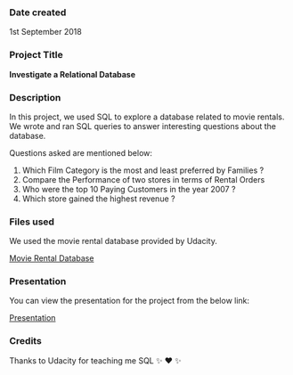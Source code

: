 ### Date created
1st September 2018

### Project Title
**Investigate a Relational Database**

### Description
In this project, we used SQL to explore a database related to movie rentals. We wrote and ran SQL queries to answer interesting questions about the database.

Questions asked are mentioned below:
1. Which Film Category is the most and least preferred by Families ?
2. Compare the Performance of two stores in terms of Rental Orders
3. Who were the top 10 Paying Customers in the year 2007 ?
4. Which store gained the highest revenue ?

### Files used
We used the movie rental database provided by Udacity.

[Movie Rental Database](https://drive.google.com/open?id=1qYQgwwap-ZEVhffty0WjPM14L5kXkQwI)

### Presentation
You can view the presentation for the project from the below link:

[Presentation](https://drive.google.com/open?id=1O4q6XcWOVqEZKv16ILescqWqB-taWrau)

### Credits
Thanks to Udacity for teaching me SQL :sparkles: :heart: :sparkles:
